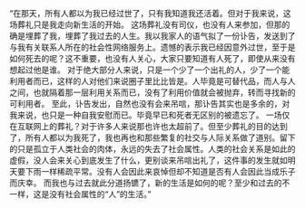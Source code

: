 “在那天，所有人都以为我已经过世了，只有我知道我还活着。但对于我来说，这场葬礼只是我走向新生活的开始。
这场葬礼没有司仪，也没有人来参加，但那的确是埋葬了我，埋葬了我过去的人生。我以我家人的语气拟了一份讣告，发送到了与我有关联系人所在的社会性网络服务上。遗憾的表示我已经因意外过世，至于是如何死去的呢？这不重要，也没有人关心，大家只要知道有人死了，即使从来没有想起过他是谁。
对于绝大部分人来说，只是一个少了一个出礼的人，少了一个能利用者而已，这样的人对他们来说圈子里比比皆是。人毕竟是可替代品，而人与人之间，也就隔着那一层利用关系而已，没有了利用价值就会被抛弃，转而寻找新的可利用者。
至此，讣告发出，自然也没有会来吊唁，那讣告其实也是多余的，对我来说，也只是一种自我安慰而已。毕竟早已和死者无区别的被遗忘了。
一场仅在互联网上的葬礼？对于许多人来说那也许也太超前了。但至少葬礼的目的达到了，所有人都以为我死了，我也再也和那些繁复的社交与人际关系做了道别。留下的只是孤立于人类社会的肉体，永远的失去了社会属性。人类的社会关系是如此的虚假，没人会来关心到底发生了什么，更别谈来吊唁出礼了，这件事的发生就如明天要下雨一样稀疏平常。没有人会因此来哀悼但却不知道是否有人会因此当成乐子而庆幸。
而我也与过去就此分道扬镳了，新的生活是如何的呢？至少和过去的不一样，这是没有社会属性的“人”的生活。”